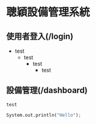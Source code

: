 # 聰穎設備管理系統
## 使用者登入(/login)
- test
  - test
    - test
      - test
## 設備管理(/dashboard)
`test`
```PYTHON
System.out.println("Hello");
```
